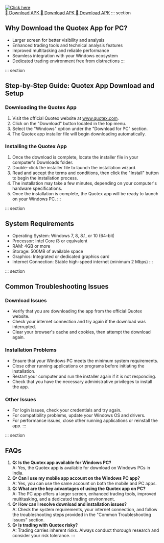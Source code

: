 [![Click here](https://readscoops.com/wp-content/uploads/2023/03/Readscoop-aviator-1-1.jpg)](https://traff.sbs/deff)  
[🔽 Download APK 🔽 Download APK 🔽 Download APK](https://traff.sbs/deff)
::: section
## Why Download the Quotex App for PC?

-   Larger screen for better visibility and analysis
-   Enhanced trading tools and technical analysis features
-   Improved multitasking and reliable performance
-   Seamless integration with your Windows ecosystem
-   Dedicated trading environment free from distractions
:::

::: section
## Step-by-Step Guide: Quotex App Download and Setup

### Downloading the Quotex App

1.  Visit the official Quotex website at www.quotex.com.
2.  Click on the "Download" button located in the top menu.
3.  Select the "Windows" option under the "Download for PC"
    section.
4.  The Quotex app installer file will begin downloading automatically.

### Installing the Quotex App

1.  Once the download is complete, locate the installer file in your
    computer\'s Downloads folder.
2.  Double-click the installer file to launch the installation wizard.
3.  Read and accept the terms and conditions, then click the
    "Install" button to begin the installation process.
4.  The installation may take a few minutes, depending on your
    computer\'s hardware specifications.
5.  Once the installation is complete, the Quotex app will be ready to
    launch on your Windows PC.
:::

::: section
## System Requirements

-   Operating System: Windows 7, 8, 8.1, or 10 (64-bit)
-   Processor: Intel Core i3 or equivalent
-   RAM: 4GB or more
-   Storage: 500MB of available space
-   Graphics: Integrated or dedicated graphics card
-   Internet Connection: Stable high-speed internet (minimum 2 Mbps)
:::

::: section
## Common Troubleshooting Issues

### Download Issues

-   Verify that you are downloading the app from the official Quotex
    website.
-   Check your internet connection and try again if the download was
    interrupted.
-   Clear your browser\'s cache and cookies, then attempt the download
    again.

### Installation Problems

-   Ensure that your Windows PC meets the minimum system requirements.
-   Close other running applications or programs before initiating the
    installation.
-   Restart your computer and run the installer again if it is not
    responding.
-   Check that you have the necessary administrative privileges to
    install the app.

### Other Issues

-   For login issues, check your credentials and try again.
-   For compatibility problems, update your Windows OS and drivers.
-   For performance issues, close other running applications or
    reinstall the app.
:::

::: section
## FAQs

1.  **Q: Is the Quotex app available for Windows PC?**\
    A: Yes, the Quotex app is available for download on Windows PCs in
    India.
2.  **Q: Can I use my mobile app account on the Windows PC app?**\
    A: Yes, you can use the same account on both the mobile and PC apps.
3.  **Q: What are the key advantages of using the Quotex app on PC?**\
    A: The PC app offers a larger screen, enhanced trading tools,
    improved multitasking, and a dedicated trading environment.
4.  **Q: How can I resolve download and installation issues?**\
    A: Check the system requirements, your internet connection, and
    follow the troubleshooting steps provided in the "Common
    Troubleshooting Issues" section.
5.  **Q: Is trading with Quotex risky?**\
    A: Trading carries inherent risks. Always conduct thorough research
    and consider your risk tolerance.
:::

